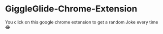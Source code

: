 # GiggleGlide-Chrome-Extension
You click on this google chrome extension to get a random Joke every time 😂
